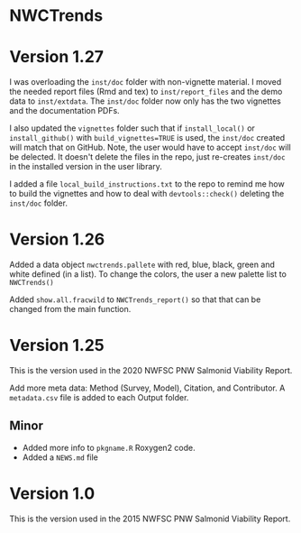 # NWCTrends

# Version 1.27

I was overloading the `inst/doc` folder with non-vignette material. I moved the needed report files (Rmd and tex) to `inst/report_files` and the demo data to `inst/extdata`. The `inst/doc` folder now only has the two vignettes and the documentation PDFs. 

I also updated the `vignettes` folder such that if `install_local()` or `install_github()` with `build_vignettes=TRUE` is used, the `inst/doc` created will match that on GitHub. Note, the user would have to accept `inst/doc` will be delected. It doesn't delete the files in the repo, just re-creates `inst/doc` in the installed version in the user library.

I added a file `local_build_instructions.txt` to the repo to remind me how to build the vignettes and how to deal with `devtools::check()` deleting the `inst/doc` folder.

# Version 1.26

Added a data object `nwctrends.pallete` with red, blue, black, green and white defined (in a list). To change the colors, the user a new palette list to `NWCTrends()`

Added `show.all.fracwild` to `NWCTrends_report()` so that that can be changed from the main function.

# Version 1.25
This is the version used in the 2020 NWFSC PNW Salmonid Viability Report. 

Add more meta data: Method (Survey, Model), Citation, and Contributor. A `metadata.csv` file is added to each Output folder.

## Minor

* Added more info to `pkgname.R` Roxygen2 code.
* Added a `NEWS.md` file

# Version 1.0
This is the version used in the 2015 NWFSC PNW Salmonid Viability Report. 


